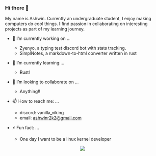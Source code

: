 ### Hi there 👋

<!--
**VanillaViking/VanillaViking** is a ✨ _special_ ✨ repository because its `README.md` (this file) appears on your GitHub profile.

Here are some ideas to get you started:

- 🤔 I’m looking for help with ...
- 💬 Ask me about ...
- 😄 Pronouns: ...
-->

My name is Ashwin. Currently an undergraduate student, I enjoy making computers do cool things. I find passion in collaborating on interesting projects as part of my learning journey.

- 🔭 I’m currently working on ...
    - Zyenyo, a typing test discord bot with stats tracking.
    - SimplNotes, a markdown-to-html converter written in rust

- 🌱 I’m currently learning ...
    - Rust!

- 👯 I’m looking to collaborate on ...
    - Anything!!

- 📫 How to reach me: ...
    - discord: vanilla_viking
    - email: ashwinr2k2@gmail.com

- ⚡ Fun fact: ...
    - One day I want to be a linux kernel developer

<p align="center">
  <a href="https://github.com/VanillaViking">
    <img src="https://komarev.com/ghpvc/?username=VanillaViking&color=blue&style=flat)" />
  </a>
</p>
